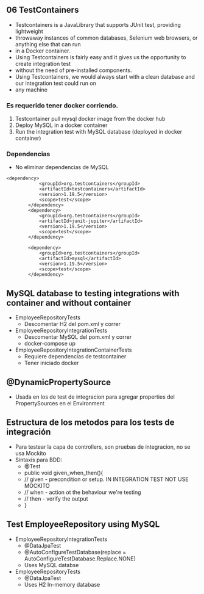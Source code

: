 ## 06 TestContainers
- Testcontainers is a JavaLibrary that supports JUnit test, providing lightweight
- throwaway instances of common databases, Selenium web browsers, or anything else that can run
- in a Docker container.
- Using Testcontainers is fairly easy and it gives us the opportunity to create integration test
- without the need of pre-installed components.
- Using Testcontainers, we would always start with a clean database and our integration test could run on 
- any machine

### Es requerido tener docker corriendo.
1. Testcontainer pull mysql docker image from the docker hub
2. Deploy MySQL in a docker container
3. Run the integration test with MySQL database (deployed in docker container)


### Dependencias
- No eliminar dependencias de MySQL
```
<dependency>
			<groupId>org.testcontainers</groupId>
			<artifactId>testcontainers</artifactId>
			<version>1.19.5</version>
			<scope>test</scope>
		</dependency>
		<dependency>
			<groupId>org.testcontainers</groupId>
			<artifactId>junit-jupiter</artifactId>
			<version>1.19.5</version>
			<scope>test</scope>
		</dependency>

		<dependency>
			<groupId>org.testcontainers</groupId>
			<artifactId>mysql</artifactId>
			<version>1.19.5</version>
			<scope>test</scope>
		</dependency>
```


## MySQL database to testing integrations with container and without container
- EmployeeRepositoryTests 
  - Descomentar H2 del pom.xml y correr
- EmployeeRepositoryIntegrationTests
  - Descomentar MySQL del pom.xml y correr
  - docker-compose up
- EmployeeRepositoryIntegrationContainerTests
  - Requiere dependencias de testcontainer
  - Tener iniciado docker


  
## @DynamicPropertySource
- Usada en los de test de integracion para agregar properties del PropertySources en el Environment


## Estructura de los metodos para los tests de integración
- Para testear la capa de controllers, son pruebas de integracion, no se usa Mockito
- Sintaxis para BDD:
  - @Test
  - public void given_when_then(){
  - // given - precondition or setup. IN INTEGRATION TEST NOT USE MOCKITO
  - // when - action ot the behaviour we're testing
  - // then - verify the output
  - }

## Test EmployeeRepository using MySQL
- EmployeeRepositoryIntegrationTests
  - @DataJpaTest
  - @AutoConfigureTestDatabase(replace = AutoConfigureTestDatabase.Replace.NONE)
  - Uses MySQL databse
- EmployeeRepositoryTests
  - @DataJpaTest 
  - Uses H2 In-memory database


